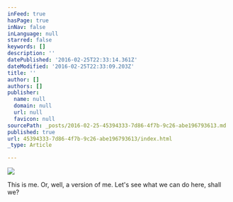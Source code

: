 ```yaml
---
inFeed: true
hasPage: true
inNav: false
inLanguage: null
starred: false
keywords: []
description: ''
datePublished: '2016-02-25T22:33:14.361Z'
dateModified: '2016-02-25T22:33:09.203Z'
title: ''
author: []
authors: []
publisher:
  name: null
  domain: null
  url: null
  favicon: null
sourcePath: _posts/2016-02-25-45394333-7d86-4f7b-9c26-abe196793613.md
published: true
url: 45394333-7d86-4f7b-9c26-abe196793613/index.html
_type: Article

---
```

![](https://the-grid-user-content.s3-us-west-2.amazonaws.com/6c9567b9-960e-4cab-a9cb-27f036f1a30a.png)

This is me. Or, well, a version of me. Let's see what we can do here, shall we?